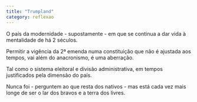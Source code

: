 ```yaml
---
title: "Trumpland"
category: reflexao
---
```


O país da modernidade - supostamente - em que se continua a dar vida à mentalidade de há 2 séculos.

Permitir a vigência da 2ª emenda numa constituição que não é ajustada aos tempos, vai além do anacronismo, é uma aberração.

Tal como o sistema eleitoral e divisão administrativa, em tempos justificados pela dimensão do país.

Nunca foi - perguntem ao que resta dos nativos - mas está cada vez mais longe de ser o lar dos bravos e a terra dos livres.
